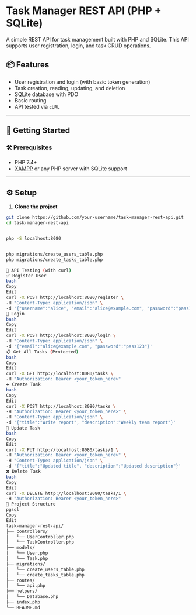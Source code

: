 # Task Manager REST API (PHP + SQLite)

A simple REST API for task management built with PHP and SQLite. This API supports user registration, login, and task CRUD operations.

## 📦 Features

- User registration and login (with basic token generation)
- Task creation, reading, updating, and deletion
- SQLite database with PDO
- Basic routing
- API tested via `cURL`

---

## 🚀 Getting Started

### 🛠 Prerequisites

- PHP 7.4+
- [XAMPP](https://www.apachefriends.org/) or any PHP server with SQLite support

---

## ⚙️ Setup

1. **Clone the project**

```bash
git clone https://github.com/your-username/task-manager-rest-api.git
cd task-manager-rest-api


php -S localhost:8080


php migrations/create_users_table.php
php migrations/create_tasks_table.php

🧪 API Testing (with curl)
✅ Register User
bash
Copy
Edit
curl -X POST http://localhost:8080/register \
-H "Content-Type: application/json" \
-d '{"username":"alice", "email":"alice@example.com", "password":"pass123"}'
🔐 Login
bash
Copy
Edit
curl -X POST http://localhost:8080/login \
-H "Content-Type: application/json" \
-d '{"email":"alice@example.com", "password":"pass123"}'
📋 Get All Tasks (Protected)
bash
Copy
Edit
curl -X GET http://localhost:8080/tasks \
-H "Authorization: Bearer <your_token_here>"
➕ Create Task
bash
Copy
Edit
curl -X POST http://localhost:8080/tasks \
-H "Authorization: Bearer <your_token_here>" \
-H "Content-Type: application/json" \
-d '{"title":"Write report", "description":"Weekly team report"}'
📝 Update Task
bash
Copy
Edit
curl -X PUT http://localhost:8080/tasks/1 \
-H "Authorization: Bearer <your_token_here>" \
-H "Content-Type: application/json" \
-d '{"title":"Updated title", "description":"Updated description"}'
❌ Delete Task
bash
Copy
Edit
curl -X DELETE http://localhost:8080/tasks/1 \
-H "Authorization: Bearer <your_token_here>"
🧱 Project Structure
pgsql
Copy
Edit
task-manager-rest-api/
├── controllers/
│   └── UserController.php
│   └── TaskController.php
├── models/
│   └── User.php
│   └── Task.php
├── migrations/
│   └── create_users_table.php
│   └── create_tasks_table.php
├── routes/
│   └── api.php
├── helpers/
│   └── Database.php
├── index.php
└── README.md


